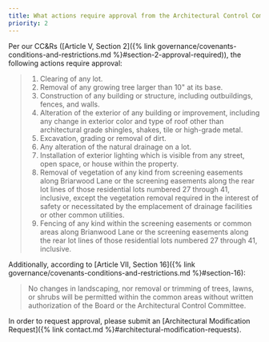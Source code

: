 ```yaml
---
title: What actions require approval from the Architectural Control Committee?
priority: 2
---
```


Per our CC&Rs ([Article V, Section 2]({% link governance/covenants-conditions-and-restrictions.md %}#section-2-approval-required)), the following actions require approval:

> 1. Clearing of any lot.
> 2. Removal of any growing tree larger than 10" at its base.
> 3. Construction of any building or structure, including outbuildings, fences, and walls.
> 4. Alteration of the exterior of any building or improvement, including any change in exterior color and type of roof other than architectural grade shingles, shakes, tile or high-grade metal.
> 5. Excavation, grading or removal of dirt.
> 6. Any alteration of the natural drainage on a lot.
> 7. Installation of exterior lighting which is visible from any street, open space, or house within the property. 
> 8. Removal of vegetation of any kind from screening easements along Briarwood Lane or the screening easements along the rear lot lines of those residential lots numbered 27 through 41, inclusive, except the vegetation removal required in the interest of safety or necessitated by the emplacement of drainage facilities or other common utilities. 
> 9. Fencing of any kind within the screening easements or common areas along Brianwood Lane or the screening easements along the rear lot lines of those residential lots numbered 27 through 41, inclusive.

Additionally, according to [Article VII, Section 16]({% link governance/covenants-conditions-and-restrictions.md %}#section-16):

> No changes in landscaping, nor removal or trimming of trees, lawns, or shrubs will be permitted within the common areas without written authorization of the Board or the Architectural Control Committee.

In order to request approval, please submit an [Architectural Modification Request]({% link contact.md %}#architectural-modification-requests).
